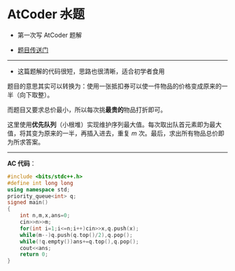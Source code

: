 # AtCoder ~~水~~题

- 第一次写 AtCoder 题解

- [题目传送门](https://www.luogu.com.cn/problem/AT4864)

---

- 这篇题解的代码很短，思路也很清晰，适合初学者食用

题目的意思其实可以转换为：使用一张抵扣券可以使一件物品的价格变成原来的一半（向下取整）。

而题目又要求总价最小，所以每次挑**最贵的**物品打折即可。

这里使用**优先队列**（小根堆）实现维护序列最大值。每次取出队首元素即为最大值，将其变为原来的一半，再插入进去，重复 $m$ 次。最后，求出所有物品总价即为所求答案。

---

**AC 代码**：

```cpp
#include <bits/stdc++.h>
#define int long long
using namespace std;
priority_queue<int> q;
signed main()
{
	int n,m,x,ans=0;
	cin>>n>>m;
	for(int i=1;i<=n;i++)cin>>x,q.push(x);
	while(m--)q.push(q.top()/2),q.pop();
	while(!q.empty())ans+=q.top(),q.pop();
	cout<<ans;
	return 0;
}
```